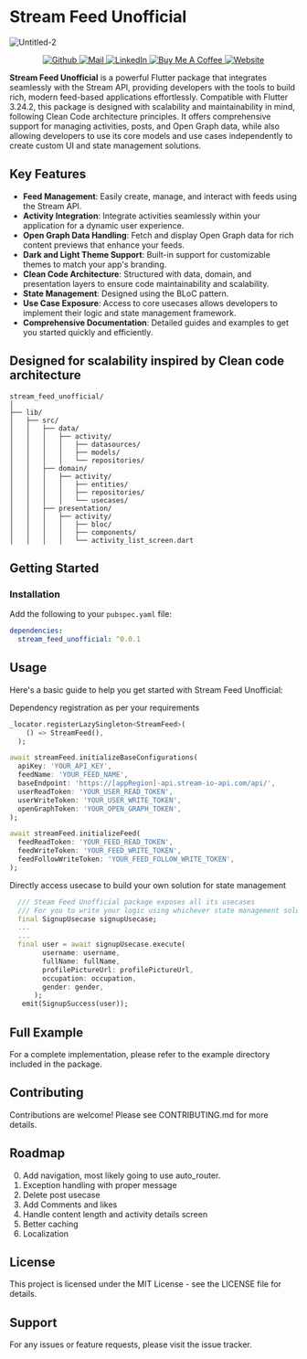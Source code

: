 # Stream Feed Unofficial
![Untitled-2](https://github.com/user-attachments/assets/7d6b86ef-7932-464a-b255-93a13489a81d)

<p align="center">
  <a href="https://github.com/kartikeyaa-k" target="_blank">
    <img src="https://img.shields.io/badge/Github-black?style=for-the-badge&logo=github&logoColor=white" alt="Github">
  </a>
  <a href="mailto:kartikeya.199231@gmail.com" target="_blank">
    <img src="https://img.shields.io/badge/Say%20Hi-F8D977?style=for-the-badge&color=orange" alt="Mail">
  </a>
  <a href="http://linkedin.com/in/kartikeya31/" target="_blank">
    <img src="https://img.shields.io/badge/linkedin-blue?style=for-the-badge&logo=linkedin&logoColor=white" alt="LinkedIn">
  </a>
  <a href="https://www.buymeacoffee.com/yourlink" target="_blank">
    <img src="https://img.shields.io/badge/Buy%20Me%20A%20Coffee-yellow?style=for-the-badge&logo=buy-me-a-coffee&logoColor=white&color=purple" alt="Buy Me A Coffee">
  </a>
  <a href="http://kartikeyabadekar.com" target="_blank">
    <img src="https://img.shields.io/badge/Website-F8D977?style=for-the-badge" alt="Website">
  </a>
</p>

**Stream Feed Unofficial** is a powerful Flutter package that integrates seamlessly with the Stream API, providing developers with the tools to build rich, modern feed-based applications effortlessly. Compatible with Flutter 3.24.2, this package is designed with scalability and maintainability in mind, following Clean Code architecture principles. It offers comprehensive support for managing activities, posts, and Open Graph data, while also allowing developers to use its core models and use cases independently to create custom UI and state management solutions.

## Key Features

- **Feed Management**: Easily create, manage, and interact with feeds using the Stream API.
- **Activity Integration**: Integrate activities seamlessly within your application for a dynamic user experience.
- **Open Graph Data Handling**: Fetch and display Open Graph data for rich content previews that enhance your feeds.
- **Dark and Light Theme Support**: Built-in support for customizable themes to match your app's branding.
- **Clean Code Architecture**: Structured with data, domain, and presentation layers to ensure code maintainability and scalability.
- **State Management**: Designed using the BLoC pattern.
- **Use Case Exposure**: Access to core usecases allows developers to implement their logic and state management framework.
- **Comprehensive Documentation**: Detailed guides and examples to get you started quickly and efficiently.


## Designed for scalability inspired by Clean code architecture
```
stream_feed_unofficial/
│
├── lib/
│   ├── src/
│   │   ├── data/
│   │   │   ├── activity/
│   │   │   │   ├── datasources/
│   │   │   │   ├── models/
│   │   │   │   └── repositories/
│   │   ├── domain/
│   │   │   ├── activity/
│   │   │   │   ├── entities/
│   │   │   │   ├── repositories/
│   │   │   │   └── usecases/
│   │   ├── presentation/
│   │   │   ├── activity/
│   │   │   │   ├── bloc/
│   │   │   │   ├── components/
│   │   │   │   └── activity_list_screen.dart

```
## Getting Started

### Installation

Add the following to your `pubspec.yaml` file:

```yaml
dependencies:
  stream_feed_unofficial: ^0.0.1
```

## Usage
Here's a basic guide to help you get started with Stream Feed Unofficial:

Dependency registration as per your requirements
```dart
_locator.registerLazySingleton<StreamFeed>(
    () => StreamFeed(),
  );
```

```dart
await streamFeed.initializeBaseConfigurations(
  apiKey: 'YOUR_API_KEY',
  feedName: 'YOUR_FEED_NAME',
  baseEndpoint: 'https://[appRegion]-api.stream-io-api.com/api/',
  userReadToken: 'YOUR_USER_READ_TOKEN',
  userWriteToken: 'YOUR_USER_WRITE_TOKEN',
  openGraphToken: 'YOUR_OPEN_GRAPH_TOKEN',
);
```

```dart
await streamFeed.initializeFeed(
  feedReadToken: 'YOUR_FEED_READ_TOKEN',
  feedWriteToken: 'YOUR_FEED_WRITE_TOKEN',
  feedFollowWriteToken: 'YOUR_FEED_FOLLOW_WRITE_TOKEN',
);

```

Directly access usecase to build your own solution for state management

```dart
  /// Steam Feed Unofficial package exposes all its usecases
  /// For you to write your logic using whichever state management solution.
  final SignupUsecase signupUsecase;
  ...
  ...
  final user = await signupUsecase.execute(
        username: username,
        fullName: fullName,
        profilePictureUrl: profilePictureUrl,
        occupation: occupation,
        gender: gender,
      );
   emit(SignupSuccess(user));
```

## Full Example
For a complete implementation, please refer to the example directory included in the package.

## Contributing
Contributions are welcome! Please see CONTRIBUTING.md for more details.

## Roadmap
0. Add navigation, most likely going to use auto_router.
1. Exception handling with proper message 
3. Delete post usecase 
4. Add Comments and likes
5. Handle content length and activity details screen
6. Better caching
7. Localization

## License
This project is licensed under the MIT License - see the LICENSE file for details.

## Support
For any issues or feature requests, please visit the issue tracker.

